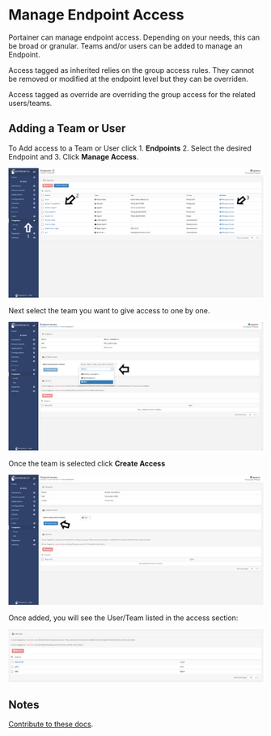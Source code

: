 # Manage Endpoint Access

Portainer can manage endpoint  access. Depending on your needs, this can be broad or granular. Teams and/or users can be added to manage an Endpoint.

Access tagged as inherited relies on the group access rules. They cannot be removed or modified at the endpoint level but they can be overriden.

Access tagged as override are overriding the group access for the related users/teams.

## Adding a Team or User

To Add access to a Team or User click 1. <b>Endpoints</b> 2. Select the desired Endpoint and 3. Click <b>Manage 
Access</b>.

![access](assets/access_1.png)

Next select the team you want to give access to one by one.

![access](assets/access_2.png)

Once the team is selected click <b>Create Access</b>

![access](assets/access_3.png)

Once added, you will see the User/Team listed in the access section:

![access](assets/access_4.png)

## Notes

[Contribute to these docs](https://github.com/portainer/portainer-docs/blob/master/contributing.md).